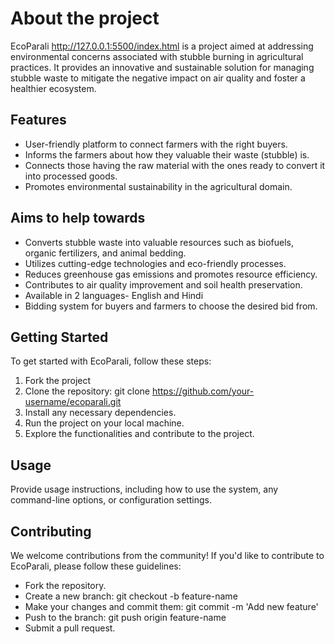 # About the project

EcoParali http://127.0.0.1:5500/index.html is a project aimed at addressing environmental concerns associated with stubble burning in agricultural practices. 
It provides an innovative and sustainable solution for managing stubble waste to mitigate the negative impact on air quality and foster a healthier ecosystem.

## Features

- User-friendly platform to connect farmers with the right buyers.
- Informs the farmers about how they valuable their waste (stubble) is.
- Connects those having the raw material with the ones ready to convert it into processed goods.
- Promotes environmental sustainability in the agricultural domain.

## Aims to help towards

- Converts stubble waste into valuable resources such as biofuels, organic fertilizers, and animal bedding.
- Utilizes cutting-edge technologies and eco-friendly processes.
- Reduces greenhouse gas emissions and promotes resource efficiency.
- Contributes to air quality improvement and soil health preservation.
- Available in 2 languages- English and Hindi
- Bidding system for buyers and farmers to choose the desired bid from.

## Getting Started

To get started with EcoParali, follow these steps:

1. Fork the project
1. Clone the repository: git clone https://github.com/your-username/ecoparali.git
2. Install any necessary dependencies.
3. Run the project on your local machine.
4. Explore the functionalities and contribute to the project.

## Usage

Provide usage instructions, including how to use the system, any command-line options, or configuration settings.

## Contributing

We welcome contributions from the community! If you'd like to contribute to EcoParali, please follow these guidelines:
- Fork the repository.
- Create a new branch: git checkout -b feature-name
- Make your changes and commit them: git commit -m 'Add new feature'
- Push to the branch: git push origin feature-name
- Submit a pull request.



